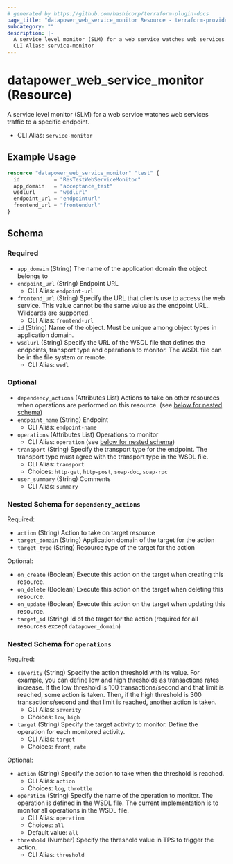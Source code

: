 ```yaml
---
# generated by https://github.com/hashicorp/terraform-plugin-docs
page_title: "datapower_web_service_monitor Resource - terraform-provider-datapower"
subcategory: ""
description: |-
  A service level monitor (SLM) for a web service watches web services traffic to a specific endpoint.
  CLI Alias: service-monitor
---
```


# datapower_web_service_monitor (Resource)

A service level monitor (SLM) for a web service watches web services traffic to a specific endpoint.
  - CLI Alias: `service-monitor`

## Example Usage

```terraform
resource "datapower_web_service_monitor" "test" {
  id           = "ResTestWebServiceMonitor"
  app_domain   = "acceptance_test"
  wsdlurl      = "wsdlurl"
  endpoint_url = "endpointurl"
  frontend_url = "frontendurl"
}
```

<!-- schema generated by tfplugindocs -->
## Schema

### Required

- `app_domain` (String) The name of the application domain the object belongs to
- `endpoint_url` (String) Endpoint URL
  - CLI Alias: `endpoint-url`
- `frontend_url` (String) Specify the URL that clients use to access the web service. This value cannot be the same value as the endpoint URL.. Wildcards are supported.
  - CLI Alias: `frontend-url`
- `id` (String) Name of the object. Must be unique among object types in application domain.
- `wsdlurl` (String) Specify the URL of the WSDL file that defines the endpoints, transport type and operations to monitor. The WSDL file can be in the file system or remote.
  - CLI Alias: `wsdl`

### Optional

- `dependency_actions` (Attributes List) Actions to take on other resources when operations are performed on this resource. (see [below for nested schema](#nestedatt--dependency_actions))
- `endpoint_name` (String) Endpoint
  - CLI Alias: `endpoint-name`
- `operations` (Attributes List) Operations to monitor
  - CLI Alias: `operation` (see [below for nested schema](#nestedatt--operations))
- `transport` (String) Specify the transport type for the endpoint. The transport type must agree with the transport type in the WSDL file.
  - CLI Alias: `transport`
  - Choices: `http-get`, `http-post`, `soap-doc`, `soap-rpc`
- `user_summary` (String) Comments
  - CLI Alias: `summary`

<a id="nestedatt--dependency_actions"></a>
### Nested Schema for `dependency_actions`

Required:

- `action` (String) Action to take on target resource
- `target_domain` (String) Application domain of the target for the action
- `target_type` (String) Resource type of the target for the action

Optional:

- `on_create` (Boolean) Execute this action on the target when creating this resource.
- `on_delete` (Boolean) Execute this action on the target when deleting this resource.
- `on_update` (Boolean) Execute this action on the target when updating this resource.
- `target_id` (String) Id of the target for the action (required for all resources except `datapower_domain`)


<a id="nestedatt--operations"></a>
### Nested Schema for `operations`

Required:

- `severity` (String) Specify the action threshold with its value. For example, you can define low and high thresholds as transactions rates increase. If the low threshold is 100 transactions/second and that limit is reached, some action is taken. Then, if the high threshold is 300 transactions/second and that limit is reached, another action is taken.
  - CLI Alias: `severity`
  - Choices: `low`, `high`
- `target` (String) Specify the target activity to monitor. Define the operation for each monitored activity.
  - CLI Alias: `target`
  - Choices: `front`, `rate`

Optional:

- `action` (String) Specify the action to take when the threshold is reached.
  - CLI Alias: `action`
  - Choices: `log`, `throttle`
- `operation` (String) Specify the name of the operation to monitor. The operation is defined in the WSDL file. The current implementation is to monitor all operations in the WSDL file.
  - CLI Alias: `operation`
  - Choices: `all`
  - Default value: `all`
- `threshold` (Number) Specify the threshold value in TPS to trigger the action.
  - CLI Alias: `threshold`
